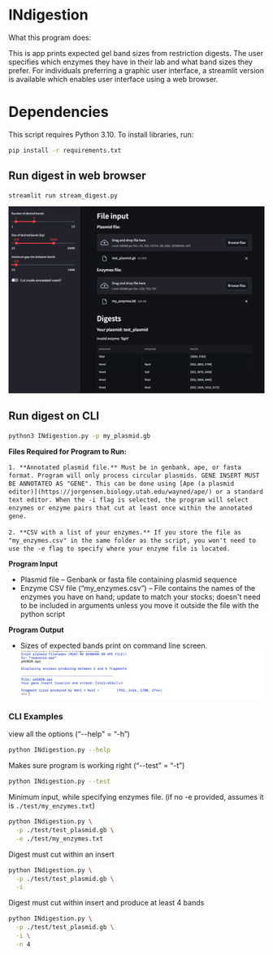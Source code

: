 # INdigestion

What this program does:

This is app prints expected gel band sizes from restriction digests. The user specifies which enzymes they have in their lab and what band sizes they prefer. For individuals preferring a graphic user interface, a streamlit version is available which enables user interface using a web browser. 

# Dependencies

This script requires Python 3.10. To install libraries, run:

```sh
pip install -r requirements.txt
```

## Run digest in web browser

```sh
streamlit run stream_digest.py
```

![streamlit.png](./images/streamlit.png)

## Run digest on CLI

```sh
python3 INdigestion.py -p my_plasmid.gb
```

**Files Required for Program to Run:**

    1. **Annotated plasmid file.** Must be in genbank, ape, or fasta format. Program will only process circular plasmids. GENE INSERT MUST BE ANNOTATED AS "GENE". This can be done using [Ape (a plasmid editor)](https://jorgensen.biology.utah.edu/wayned/ape/) or a standard text editor. When the -i flag is selected, the program will select enzymes or enzyme pairs that cut at least once within the annotated gene. 
    
    2. **CSV with a list of your enzymes.** If you store the file as "my_enzymes.csv" in the same folder as the script, you won't need to use the -e flag to specify where your enzyme file is located. 


**Program Input**

- Plasmid file – Genbank or fasta file containing plasmid sequence
- Enzyme CSV file (“my_enzymes.csv”) – File contains the names of the enzymes you have on hand; update to match your stocks; doesn't need to be included in arguments unless you move it outside the file with the python script


**Program Output**

- Sizes of expected bands print on command line screen. 
![indigestion_input_output.jpeg](https://raw.githubusercontent.com/amcrabtree/INdigestion/master/images/indigestion_input_output.jpeg)


### CLI Examples

view all the options (“--help" = “-h”)
```sh
python INdigestion.py --help
```

Makes sure program is working right (“--test" = “-t”)
```sh
python INdigestion.py --test	
```

Minimum input, while specifying enzymes file. (if no -e provided, assumes it is `./test/my_enzymes.txt`)
```sh
python INdigestion.py \
  -p ./test/test_plasmid.gb \
  -e ./test/my_enzymes.txt
```

Digest must cut within an insert
```sh
python INdigestion.py \
  -p ./test/test_plasmid.gb \
  -i	
```

Digest must cut within insert and produce at least 4 bands
```sh
python INdigestion.py \
  -p ./test/test_plasmid.gb \
  -i \
  -n 4
```
